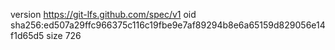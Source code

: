 version https://git-lfs.github.com/spec/v1
oid sha256:ed507a29ffc966375c116c19fbe9e7af89294b8e6a65159d829056e14f1d65d5
size 726
